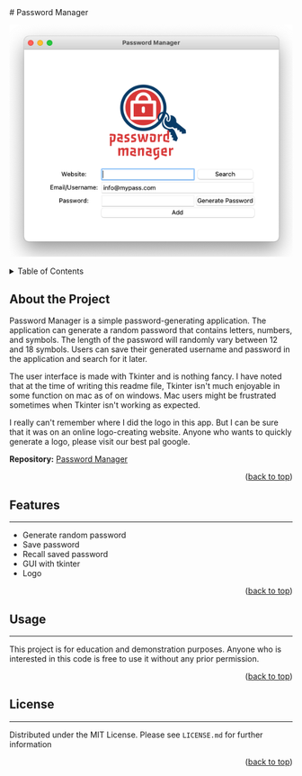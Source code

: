 <div id="top"></div>
# Password Manager

![image](password-manager-preview.png)

<!-- TABLE OF CONTENTS -->
<details>
  <summary>Table of Contents</summary>
  <ol>
    <li>
      <a href="#about-the-project">About the Project</a>
    </li>
    <li><a href="#features">Futures</a></li>
    <li><a href="#usage">Usage</a></li>
    <li><a href="#license">License</a></li>
  </ol>
</details>

<!-- ABOUT THE PROJECT -->
## About the Project
Password Manager is a simple password-generating application. The application can 
generate a random password that contains letters, numbers, and symbols. The length of the password 
will randomly vary between 12 and 18 symbols. Users can save their generated username and password in 
the application and search for it later.

The user interface is made with Tkinter and is nothing fancy. I have noted that at the time of writing
this readme file, Tkinter isn't much enjoyable in some function on mac as of on windows. Mac users might
be frustrated sometimes when Tkinter isn't working as expected.

I really can't remember where I did the logo in this app. But I can be sure that it was on an online
logo-creating website. Anyone who wants to quickly generate a logo, please visit our best pal google.

**Repository:** [Password Manager](https://github.com/drliptons/password-manager)

<p align="right">(<a href="#top">back to top</a>)</p>

<!-- FEATURES -->
## Features
___
* Generate random password
* Save password
* Recall saved password
* GUI with tkinter
* Logo

<p align="right">(<a href="#top">back to top</a>)</p>

<!-- USAGE -->
## Usage
___
This project is for education and demonstration purposes. Anyone who is interested in this code is free to use it without any
prior permission.

<p align="right">(<a href="#top">back to top</a>)</p>

<!-- LICENSE -->
## License
___
Distributed under the MIT License. Please see `LICENSE.md`
for further information

<p align="right">(<a href="#top">back to top</a>)</p>

